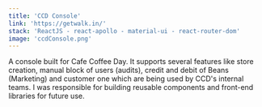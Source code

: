 ```yaml
---
title: 'CCD Console'
link: 'https://getwalk.in/'
stack: 'ReactJS - react-apollo - material-ui - react-router-dom'
image: 'ccdConsole.png'
---
```


A console built for Cafe Coffee Day. It supports several features like store creation, manual block of users (audits), credit and debit of Beans (Marketing) and customer one which are being used by CCD's internal teams. I was responsible for building reusable components and front-end libraries for future use. 